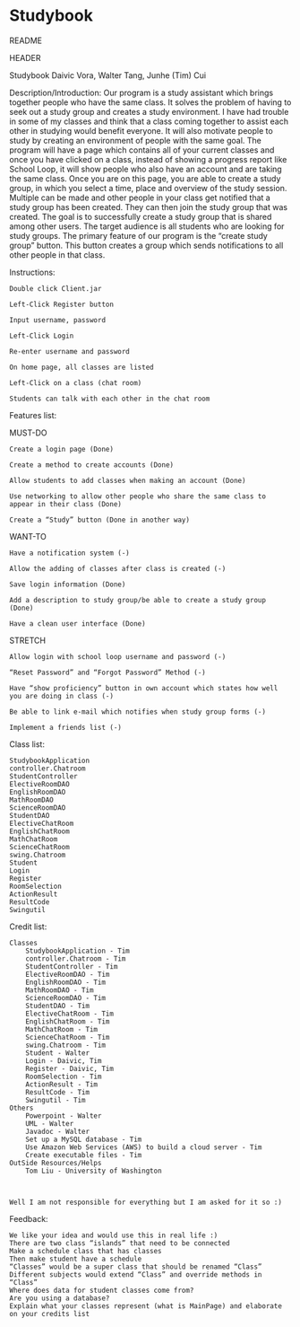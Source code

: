 # Studybook
README

HEADER

Studybook
Daivic Vora, Walter Tang, Junhe (Tim) Cui



Description/Introduction: 
Our program is a study assistant which brings together people who have the same class. It solves the problem of having to seek out a study group and creates a study environment. I have had trouble in some of my classes and think that a class coming together to assist each other in studying would benefit everyone. It will also motivate people to study by creating an environment of people with the same goal. The program will have a page which contains all of your current classes and once you have clicked on a class, instead of showing a progress report like School Loop, it will show people who also have an account and are taking the same class. Once you are on this page, you are able to create a study group, in which you select a time, place and overview of the study session. Multiple can be made and other people in your class get notified that a study group has been created. They can then join the study group that was created. The goal is to successfully create a study group that is shared among other users. The target audience is all students who are looking for study groups. The primary feature of our program is the “create study group” button. This button creates a group which sends notifications to all other people in that class.


Instructions: 

	Double click Client.jar

	Left-Click Register button

	Input username, password

	Left-Click Login

	Re-enter username and password

	On home page, all classes are listed

	Left-Click on a class (chat room)

	Students can talk with each other in the chat room




Features list: 

MUST-DO

	Create a login page (Done)

	Create a method to create accounts (Done)

	Allow students to add classes when making an account (Done)

	Use networking to allow other people who share the same class to appear in their class (Done)

	Create a “Study” button (Done in another way)


WANT-TO

	Have a notification system (-)

	Allow the adding of classes after class is created (-)

	Save login information (Done)

	Add a description to study group/be able to create a study group (Done)

	Have a clean user interface (Done)


STRETCH

	Allow login with school loop username and password (-)

	“Reset Password” and “Forgot Password” Method (-)

	Have “show proficiency” button in own account which states how well you are doing in class (-)

	Be able to link e-mail which notifies when study group forms (-)

	Implement a friends list (-)



Class list: 

	StudybookApplication
	controller.Chatroom
	StudentController
	ElectiveRoomDAO
	EnglishRoomDAO
	MathRoomDAO
	ScienceRoomDAO
	StudentDAO
	ElectiveChatRoom
	EnglishChatRoom
	MathChatRoom
	ScienceChatRoom
	swing.Chatroom
	Student
	Login
	Register
	RoomSelection
	ActionResult
	ResultCode
	Swingutil



Credit list:

	Classes
		StudybookApplication - Tim
		controller.Chatroom - Tim
		StudentController - Tim
		ElectiveRoomDAO - Tim
		EnglishRoomDAO - Tim
		MathRoomDAO - Tim
		ScienceRoomDAO - Tim
		StudentDAO - Tim
		ElectiveChatRoom - Tim
		EnglishChatRoom - Tim
		MathChatRoom - Tim
		ScienceChatRoom - Tim
		swing.Chatroom - Tim
		Student - Walter
		Login - Daivic, Tim
		Register - Daivic, Tim
		RoomSelection - Tim
		ActionResult - Tim
		ResultCode - Tim
		Swingutil - Tim
	Others
		Powerpoint - Walter
		UML - Walter
		Javadoc - Walter
		Set up a MySQL database - Tim
		Use Amazon Web Services (AWS) to build a cloud server - Tim
		Create executable files - Tim
	OutSide Resources/Helps
		Tom Liu - University of Washington
		
		
	
	Well I am not responsible for everything but I am asked for it so :)

Feedback:

	We like your idea and would use this in real life :)
	There are two class “islands” that need to be connected
	Make a schedule class that has classes
	Then make student have a schedule
	“Classes” would be a super class that should be renamed “Class”
	Different subjects would extend “Class” and override methods in “Class”
	Where does data for student classes come from?
	Are you using a database?
	Explain what your classes represent (what is MainPage) and elaborate on your credits list


